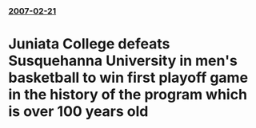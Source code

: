 ### [2007-02-21](/news/2007/02/21/index.md)

#  Juniata College defeats Susquehanna University in men's basketball to win first playoff game in the history of the program which is over 100 years old



